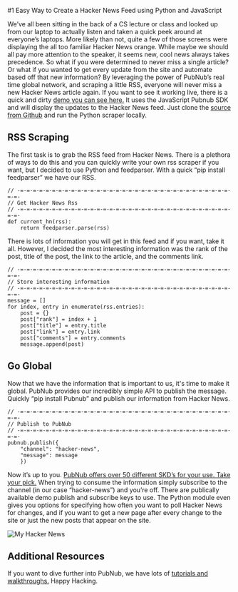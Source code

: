 #1 Easy Way to Create a Hacker News Feed using Python and JavaScript


We’ve all been sitting in the back of a CS lecture or class and looked up from our laptop to actually listen and taken a quick peek around at everyone’s laptops. More likely than not, quite a few of those screens were displaying the all too familiar Hacker News orange. While maybe we should all pay more attention to the speaker, it seems new, cool news always takes precedence. So what if you were determined to never miss a single article? Or what if you wanted to get every update from the site and automate based off that new information? By leveraging the power of PubNub’s real time global network, and scraping a little RSS, everyone will never miss a new Hacker News article again. If you want to see it working live, there is a quick and dirty [demo you can see here.][2] It uses the JavaScript Pubnub SDK and will display the updates to the Hacker News feed. Just clone the [source from Github][3] and run the Python scraper locally.

## RSS Scraping

The first task is to grab the RSS feed from Hacker News. There is a plethora of ways to do this and you can quickly write your own rss scraper if you want, but I decided to use Python and feedparser. With a quick “pip install feedparser” we have our RSS. 


    // -=-=-=-=-=-=-=-=-=-=-=-=-=-=-=-=-=-=-=-=-=-=-=-=-=-=-=-=-=-=-=-=-=-=-=-
    // Get Hacker News Rss
    // -=-=-=-=-=-=-=-=-=-=-=-=-=-=-=-=-=-=-=-=-=-=-=-=-=-=-=-=-=-=-=-=-=-=-=-
    def current_hn(rss):
	    return feedparser.parse(rss)


There is lots of information you will get in this feed and if you want, take it all. However, I decided the most interesting information was the rank of the post, title of the post, the link to the article, and the comments link. 

    // -=-=-=-=-=-=-=-=-=-=-=-=-=-=-=-=-=-=-=-=-=-=-=-=-=-=-=-=-=-=-=-=-=-=-=-
    // Store interesting information
    // -=-=-=-=-=-=-=-=-=-=-=-=-=-=-=-=-=-=-=-=-=-=-=-=-=-=-=-=-=-=-=-=-=-=-=-
    message = []
    for index, entry in enumerate(rss.entries):
    	post = {}
    	post["rank"] = index + 1
    	post["title"] = entry.title
    	post["link"] = entry.link
    	post["comments"] = entry.comments
    	message.append(post)

## Go Global

Now that we have the information that is important to us, it's time to make it global. PubNub provides our incredibly simple API to publish the message. Quickly “pip install Pubnub” and publish our information from Hacker News.  

    // -=-=-=-=-=-=-=-=-=-=-=-=-=-=-=-=-=-=-=-=-=-=-=-=-=-=-=-=-=-=-=-=-=-=-=-
    // Publish to PubNub
    // -=-=-=-=-=-=-=-=-=-=-=-=-=-=-=-=-=-=-=-=-=-=-=-=-=-=-=-=-=-=-=-=-=-=-=-
    pubnub.publish({
		"channel": "hacker-news",
		"message": message
		})


Now it’s up to you. [PubNub offers over 50 different SKD’s for your use. Take your pick.][1] When trying to consume the information simply subscribe to the channel (in our case “hacker-news”) and you’re off. There are publically available demo publish and subscribe keys to use. The Python module even gives you options for specifying how often you want to poll Hacker News for changes, and if you want to get a new page after every change to the site or just the new posts that appear on the site. 



![My Hacker News][4]


## Additional Resources

If you want to dive further into PubNub, we have lots of [tutorials and walkthroughs.][5] Happy Hacking. 


  [1]: http://www.pubnub.com/developers/
  [2]: http://pubnub.github.io/easy-hacker-news-stream/
  [3]: https://github.com/pubnub/easy-hacker-news-stream/
  [4]: http://i.imgur.com/8rvUgcb.png
  [5]: http://www.pubnub.com/demos/

